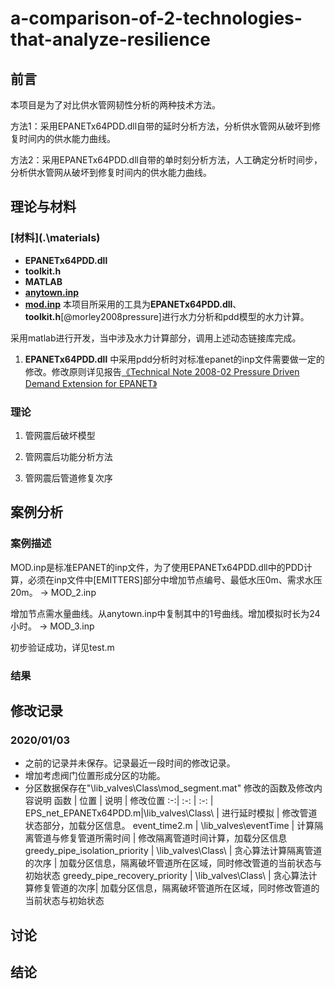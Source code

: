 # a-comparison-of-2-technologies-that-analyze-resilience

## 前言

本项目是为了对比供水管网韧性分析的两种技术方法。

方法1：采用EPANETx64PDD.dll自带的延时分析方法，分析供水管网从破坏到修复时间内的供水能力曲线。

方法2：采用EPANETx64PDD.dll自带的单时刻分析方法，人工确定分析时间步，分析供水管网从破坏到修复时间内的供水能力曲线。

## 理论与材料

### [材料](.\materials\)


- **EPANETx64PDD.dll**
- **toolkit.h**
- **MATLAB**
- **[anytown.inp](https://emps.exeter.ac.uk/media/universityofexeter/emps/research/cws/downloads/anytown.inp)**
- **[mod.inp](http://emps.exeter.ac.uk/engineering/research/cws/resources/benchmarks/design-resiliance-pareto-fronts/large-problems/)**
本项目所采用的工具为**EPANETx64PDD.dll**、**toolkit.h**[@morley2008pressure]进行水力分析和pdd模型的水力计算。

采用matlab进行开发，当中涉及水力计算部分，调用上述动态链接库完成。


1. **EPANETx64PDD.dll** 中采用pdd分析时对标准epanet的inp文件需要做一定的修改。修改原则详见报告[《Technical Note 2008-02 Pressure Driven Demand Extension for EPANET》](https://ore.exeter.ac.uk/repository/bitstream/handle/10871/14721/Technical%20Note%202008-02%20Pressure%20Driven%20Demand%20Extension%20for%20EPANET.pdf?sequence=4&isAllowed=y)


### 理论

1. 管网震后破坏模型

2. 管网震后功能分析方法

3. 管网震后管道修复次序



## 案例分析

### 案例描述
MOD.inp是标准EPANET的inp文件，为了使用EPANETx64PDD.dll中的PDD计算，必须在inp文件中[EMITTERS]部分中增加节点编号、最低水压0m、需求水压20m。 -> MOD_2.inp

增加节点需水量曲线。从anytown.inp中复制其中的1号曲线。增加模拟时长为24小时。 -> MOD_3.inp

初步验证成功，详见test.m
### 结果

## 修改记录
### 2020/01/03
* 之前的记录并未保存。记录最近一段时间的修改记录。
* 增加考虑阀门位置形成分区的功能。
* 分区数据保存在"\lib_valves\Class\mod_segment.mat"
修改的函数及修改内容说明
函数 |  位置  | 说明  | 修改位置
 :-:| :-: | :-: |
EPS_net_EPANETx64PDD.m|\lib_valves\Class\ | 进行延时模拟 | 修改管道状态部分，加载分区信息。
event_time2.m | \lib_valves\eventTime | 计算隔离管道与修复管道所需时间 | 修改隔离管道时间计算，加载分区信息
greedy_pipe_isolation_priority | \lib_valves\Class\ | 贪心算法计算隔离管道的次序 | 加载分区信息，隔离破坏管道所在区域，同时修改管道的当前状态与初始状态
greedy_pipe_recovery_priority | \lib_valves\Class\ | 贪心算法计算修复管道的次序|  加载分区信息，隔离破坏管道所在区域，同时修改管道的当前状态与初始状态

## 讨论

## 结论
